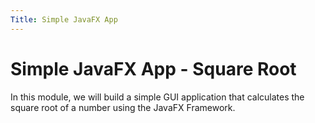 ```yaml
---
Title: Simple JavaFX App
---
```


# Simple JavaFX App - Square Root

In this module, we will build a simple GUI application that calculates the square root of a number using the JavaFX Framework.

